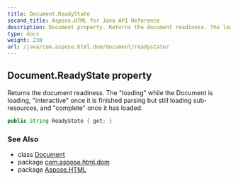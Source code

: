 ```yaml
---
title: Document.ReadyState
second_title: Aspose.HTML for Java API Reference
description: Document property. Returns the document readiness. The loading while the Document is loading interactive once it is finished parsing but still loading sub-resources and complete once it has loaded
type: docs
weight: 230
url: /java/com.aspose.html.dom/document/readystate/
---
```

## Document.ReadyState property

Returns the document readiness. The "loading" while the Document is loading, "interactive" once it is finished parsing but still loading sub-resources, and "complete" once it has loaded.

```java
public String ReadyState { get; }
```

### See Also

* class [Document](../)
* package [com.aspose.html.dom](../../document/)
* package [Aspose.HTML](../../../)
